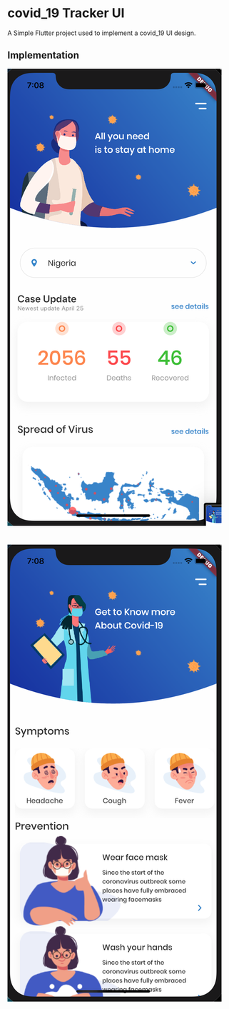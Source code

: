 # covid_19 Tracker UI

A Simple Flutter project used to implement a covid_19 UI design.

## Implementation

![Home Sreen](home.png)

#

![Info Sreen](assets/images/info.png)
